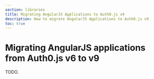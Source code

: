 ```yaml
---
section: libraries
title: Migrating AngularJS Applications to Auth0.js v9
description: How to migrate AngularJS Applications to Auth0.js v9
toc: true
---
```

# Migrating AngularJS applications from Auth0.js v6 to v9

TODO.